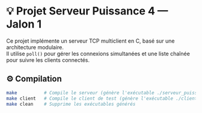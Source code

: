# 💡 Projet Serveur Puissance 4 — Jalon 1

Ce projet implémente un serveur TCP multiclient en C, basé sur une architecture modulaire.  
Il utilise `poll()` pour gérer les connexions simultanées et une liste chaînée pour suivre les clients connectés.

## ⚙️ Compilation

```bash
make          # Compile le serveur (génère l'exécutable ./serveur_puissance4)
make client   # Compile le client de test (génère l'exécutable ./client)
make clean    # Supprime les exécutables générés
